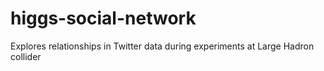 # higgs-social-network
Explores relationships in Twitter data during experiments at Large Hadron collider
